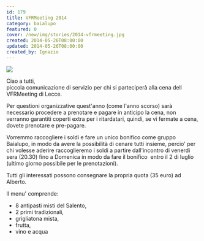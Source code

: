 ```yaml
---
id: 179
title: VFRMeeting 2014
category: baialupo
featured: 0
cover: /new/img/stories/2014-vfrmeeting.jpg
created: 2014-05-26T08:00:00
updated: 2014-05-26T08:00:00
created_by: Ignazio
---
```


<img  src="/new/img/stories/2014-vfrmeeting.jpg" class="float-start mr-3"/>

Ciao a tutti,<br/>
piccola comunicazione di servizio per chi si parteciperà alla cena dell VFRMeeting di Lecce.

Per questioni organizzative quest'anno (come l'anno scorso) sarà necessario procedere a prenotare e pagare in anticipo la cena, non verranno garantiti coperti extra per i ritardatari, quindi, se vi fermate a cena, dovete prenotare e pre-pagare.

Vorremmo raccogliere i soldi e fare un unico bonifico come gruppo Baialupo, in modo da avere la possibilità di cenare tutti insieme, percio' per chi volesse aderire raccoglieremo i soldi a partire dall'incontro di venerdì sera (20.30) fino a Domenica in modo da fare il bonifico  entro il 2 di luglio (ultimo giorno possibile per le prenotazioni).

Tutti gli interessati possono consegnare la propria quota (35 euro) ad Alberto.

Il menu' comprende:

<ul>
<li class="py-1">8 antipasti misti del Salento,</li>
<li class="py-1">2 primi tradizionali,</li>
<li class="py-1">grigliatona mista,</li>
<li class="py-1">frutta,</li>
<li class="py-1">vino e acqua</li>
</ul>
